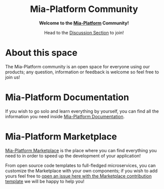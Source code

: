 <div align="center">

# Mia-Platform Community

**Welcome to the [Mia-Platform][mia-website] Community!**

Head to the [Discussion Section][mia-community] to join!

</div>

# About this space

The Mia-Platform community is an open space for everyone using our products; any question, information or feedback is welcome so feel free to join us!

# Mia-Platform Documentation

If you wish to go solo and learn everything by yourself, you can find all the information you need inside [Mia-Platform Documentation][mia-docs].

# Mia-Platform Marketplace

[Mia-Platform Marketplace][mia-marketplace] is the place where you can find everything you need to in order to speed up the development of your application! 

From open source code templates to full-fledged microservices, you can customize the Marketplace with your own components; if you wish to add yours feel free to [open an issue here with the Marketplace contribution template][mia-marketplace-contribution] we will be happy to help you!


[mia-website]: https://mia-platform.eu
[mia-community]: https://github.com/mia-platform/community/discussions
[mia-docs]: https://docs.mia-platform.eu
[mia-marketplace]: https://mia-platform.eu/platform/mia-platform-marketplace/
[mia-marketplace-contribution]: https://github.com/mia-platform/community/issues/new?labels=marketplace&template=marketplace-contribution.md&title=Add+new+marketplace+item
